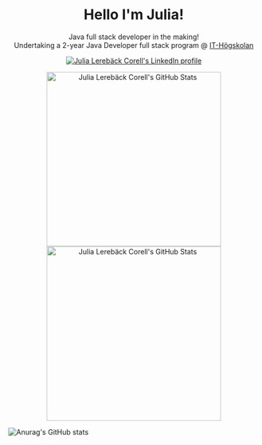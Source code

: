<h1 align='center'>
  Hello I'm Julia!
</h1>

<section>
  <p align='center'>
    Java full stack developer in the making!<br>
    Undertaking a 2-year Java Developer full stack program @
    <a href='https://www.iths.se/'>IT-Högskolan</a>
  </p>
  <p align='center'>
    <a href="https://www.linkedin.com/in/julia-lereb%C3%A4ck-corell-260b9a199/">
      <img src="https://img.shields.io/badge/LinkedIn-0077B5?style=for-the-badge&logo=linkedin&logoColor=white" 
           alt="Julia Lerebäck Corell's LinkedIn profile"/>
    </a>
  </p>
  <p align='center'>
    <a href="https://github.com/jLereback#gh-dark-mode-only">
      <img src="https://github-readme-stats.vercel.app/api?username=jLereback&show_icons=true&theme=vue-dark#gh-dark-mode-only" 
           width="350" alt="Julia Lerebäck Corell's GitHub Stats">
    </a>
    <a href="https://github.com/jLereback#gh-light-mode-only">
      <img src="https://github-readme-stats.vercel.app/api?username=jLereback&show_icons=true&theme=vue#gh-light-mode-only" 
           width="350" alt="Julia Lerebäck Corell's GitHub Stats">
    </a>
  </p>
</section>

![Anurag's GitHub stats](https://img.shields.io/badge/Pop!_OS-48B9C7?style=for-the-badge&logo=Pop!_OS&logoColor=white)
